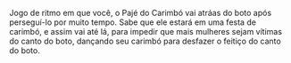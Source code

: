 Jogo de ritmo em que você, o Pajé do Carimbó vai atráas do boto após perseguí-lo por muito tempo. Sabe que ele estará em uma festa de carimbó, e assim vai até lá, para impedir que mais mulheres sejam vítimas do canto do boto, dançando seu carimbó para desfazer o feitiço do canto do boto.
